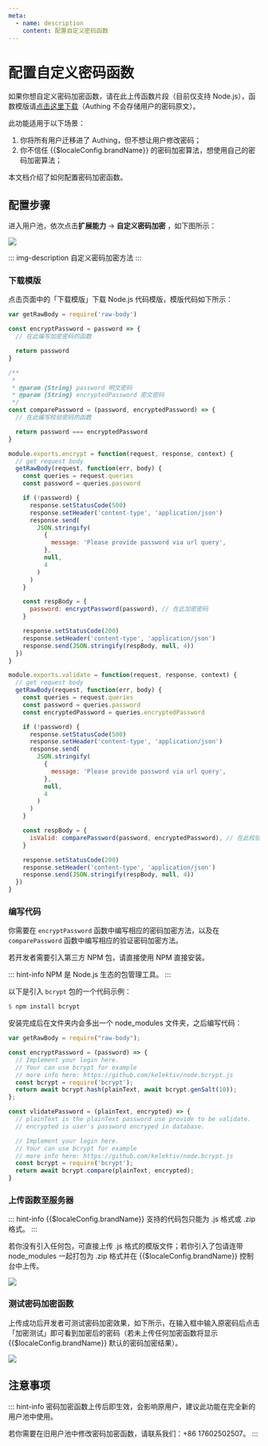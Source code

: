 ```yaml
---
meta:
  - name: description
    content: 配置自定义密码函数
---
```


# 配置自定义密码函数

<LastUpdated/>

如果你想自定义密码加密函数，请在此上传函数片段（目前仅支持 Node.js），函数模版请[点击这里下载](https://core.authing.cn/faas/template/download)（Authing 不会存储用户的密码原文）。

此功能适用于以下场景：

1. 你将所有用户迁移进了 Authing，但不想让用户修改密码；
2. 你不信任 {{$localeConfig.brandName}} 的密码加密算法，想使用自己的密码加密算法；

本文档介绍了如何配置密码加密函数。

## 配置步骤

进入用户池，依次点击**扩展能力** -&gt; **自定义密码加密** ，如下图所示：

![](https://cdn.authing.cn/blog/20200927202818.png)

::: img-description
自定义密码加密方法
:::

### 下载模版

点击页面中的「下载模版」下载 Node.js 代码模版，模版代码如下所示：

```js
var getRawBody = require('raw-body')

const encryptPassword = password => {
  // 在此编写加密密码的函数

  return password
}

/**
 *
 * @param {String} password 明文密码
 * @param {String} encryptedPassword 密文密码
 */
const comparePassword = (password, encryptedPassword) => {
  // 在此编写校验密码的函数

  return password === encryptedPassword
}

module.exports.encrypt = function(request, response, context) {
  // get request body
  getRawBody(request, function(err, body) {
    const queries = request.queries
    const password = queries.password

    if (!password) {
      response.setStatusCode(500)
      response.setHeader('content-type', 'application/json')
      response.send(
        JSON.stringify(
          {
            message: 'Please provide password via url query',
          },
          null,
          4
        )
      )
    }

    const respBody = {
      password: encryptPassword(password), // 在此加密密码
    }

    response.setStatusCode(200)
    response.setHeader('content-type', 'application/json')
    response.send(JSON.stringify(respBody, null, 4))
  })
}

module.exports.validate = function(request, response, context) {
  // get request body
  getRawBody(request, function(err, body) {
    const queries = request.queries
    const password = queries.password
    const encryptedPassword = queries.encryptedPassword

    if (!password) {
      response.setStatusCode(500)
      response.setHeader('content-type', 'application/json')
      response.send(
        JSON.stringify(
          {
            message: 'Please provide password via url query',
          },
          null,
          4
        )
      )
    }

    const respBody = {
      isValid: comparePassword(password, encryptedPassword), // 在此校验密码
    }

    response.setStatusCode(200)
    response.setHeader('content-type', 'application/json')
    response.send(JSON.stringify(respBody, null, 4))
  })
}

```

### 编写代码

你需要在 `encryptPassword` 函数中编写相应的密码加密方法，以及在 `comparePassword` 函数中编写相应的验证密码加密方法。

若开发者需要引入第三方 NPM 包，请直接使用 NPM 直接安装。

::: hint-info
NPM 是 Node.js 生态的包管理工具。
:::

以下是引入 `bcrypt` 包的一个代码示例：

```haskell
$ npm install bcrypt
```

安装完成后在文件夹内会多出一个 node_modules 文件夹，之后编写代码：


```js
var getRawBody = require("raw-body");

const encryptPassword = (password) => {
  // Implement your login here.
  // Your can use bcrypt for example
  // more info here: https://github.com/kelektiv/node.bcrypt.js
  const bcrypt = require('bcrypt');
  return await bcrypt.hash(plainText, await bcrypt.genSalt(10));
};

const vlidatePassword = (plainText, encrypted) => {
  // plainText is the plainText password use provide to be validate.
  // encrypted is user's password encryped in database.

  // Implement your login here.
  // Your can use bcrypt for example
  // more info here: https://github.com/kelektiv/node.bcrypt.js
  const bcrypt = require('bcrypt');
  return await bcrypt.compare(plainText, encrypted);
}

```

### 上传函数至服务器

::: hint-info
{{$localeConfig.brandName}} 支持的代码包只能为 .js 格式或 .zip 格式。
:::

若你没有引入任何包，可直接上传 .js 格式的模版文件；若你引入了包请连带 node_modules 一起打包为 .zip 格式并在 {{$localeConfig.brandName}} 控制台中上传。

![](https://cdn.authing.cn/blog/image%20%28510%29.png)

### 测试密码加密函数

上传成功后开发者可测试密码加密效果，如下所示，在输入框中输入原密码后点击「加密测试」即可看到加密后的密码（若未上传任何加密函数将显示 {{$localeConfig.brandName}} 默认的密码加密结果）。

![](https://cdn.authing.cn/blog/image%20%28529%29.png)

## 注意事项

::: hint-info
密码加密函数上传后即生效，会影响原用户，建议此功能在完全新的用户池中使用。

若你需要在旧用户池中修改密码加密函数，请联系我们：+86 17602502507。
:::
